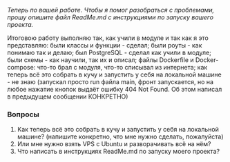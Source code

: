 *Теперь по вашей работе. Чтобы я помог разобраться с проблемами, прошу опишите файл ReadMe.md с инструкциями по запуску вашего проекта.*

Итоговою работу выполняю так, как учили в модуле и так как я это представляю:
были классы и функции - сделал;
были роуты - как понимаю так и делаю;
был PostgreSQL - сделал как учили в модуле;
были схемы - как научили, так их и описал;
файлы Dockerfile и Docker-compose: что-то брал с модуля, что-то списывал из интернета;
как теперь всё это собрать в кучу и запустить у себя на локальной машине - не знаю (запускал просто run файла main, фронт запускается, но на любое нажатие кнопок выдаёт ошибку 404 Not Found. Об этом написал в предыдущем сообщении КОНКРЕТНО)

### Вопросы

1. Как теперь всё это собрать в кучу и запустить у себя на локальной машине? (напишите конкретно, что мне нужно сделать, пожалуйста)
2. Или мне нужно взять VPS с Ubuntu и разворачивать всё на нём?
3. Что написать в инструкциях ReadMe.md по запуску моего проекта?
